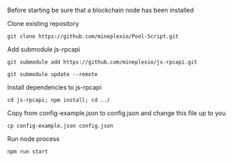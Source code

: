 Before starting be sure that a blockchain node has been installed 

Clone existing repository
<pre><code>git clone https://github.com/mineplexio/Pool-Script.git</code></pre>

Add submodule js-rpcapi 
<pre><code>git submodule add https://github.com/mineplexio/js-rpcapi.git</code></pre>
<pre><code>git submodule update --remote</code></pre>

Install dependencies to js-rpcapi
<pre><code>cd js-rpcapi; npm install; cd ../</code></pre>

Copy from config-example.json to config.json and change this file up to you
<pre><code>cp config-example.json config.json</code></pre>

Run node process
<pre><code>npm run start</code></pre>